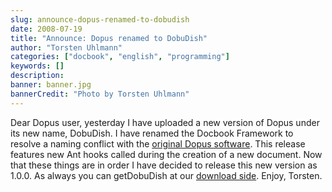 ```yaml
---
slug: announce-dopus-renamed-to-dobudish
date: 2008-07-19
title: "Announce: Dopus renamed to DobuDish"
author: "Torsten Uhlmann"
categories: ["docbook", "english", "programming"]
keywords: []
description:
banner: banner.jpg
bannerCredit: "Photo by Torsten Uhlmann"
---
```


Dear Dopus user, yesterday I have uploaded a new version of Dopus under its new name, DobuDish. I have renamed the Docbook Framework to resolve a naming conflict with the [original Dopus software](http://www.gpsoft.com.au/Intro.html). This release features new Ant hooks called during the creation of a new document. Now that these things are in order I have decided to release this new version as 1.0.0. As always you can getDobuDish at our [download side](http://cms.agynamix.de/downloads/cat_view-2.html). Enjoy, Torsten.

